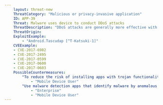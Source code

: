 ```yaml
---
    layout: threat-new
    ThreatCategory: "Malicious or privacy-invasive application"
    ID: APP-39
    Threat: Malware uses device to conduct DDoS attacks
    ThreatDescription: "DDoS attacks are generally more effective with a greater number of systems an attacker can control. As many DDoS attack techniques only require a given participant to generate a small amount of network traffic, such as a spoofed DNS query used in a reflection attack, they can be easily generated from a mobile device. Given the high volume of these devices, the ability for an attacker to compromise a large number in a short time with trojan apps, and their potential to launch attacks from multiple networks (e.g., Wi-Fi and celluar connections, ) they are likely intermediary targets in DDoS campaigns."
    ThreatOrigin:
    ExploitExample:
        - "Android.Tascudap [^T-Katsuki-1]"
    CVEExample:
    - CVE-2017-6982
    - CVE-2017-2495
    - CVE-2017-0599
    - CVE-2017-0600
    - CVE-2017-0603
    PossibleCountermeasures:
        "To reduce the risk of installing apps with trojan functionality, only download apps from official app stores.":
            - "Mobile Device User"
        "Use malware detection apps that identify malware by anomalous network activity.":
            - "Enterprise"
            - "Mobile Device User"
---
```

